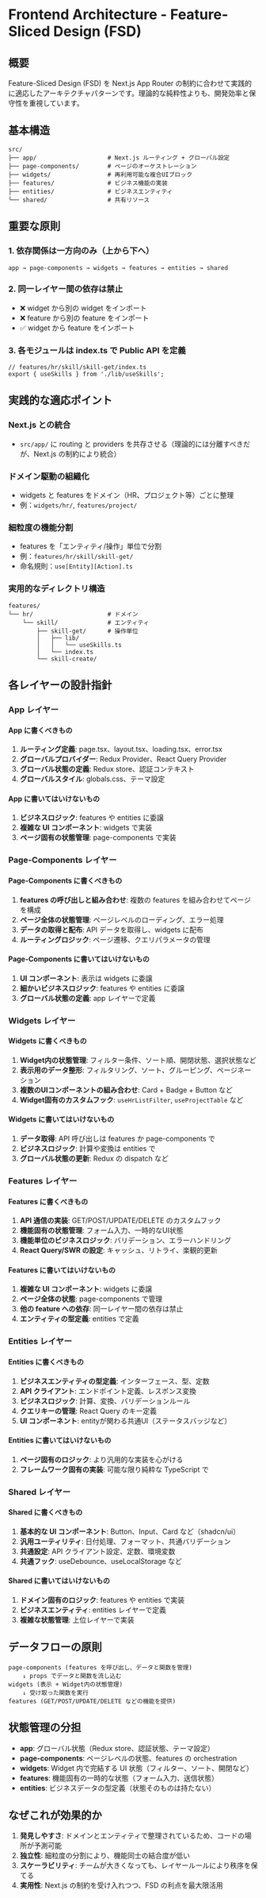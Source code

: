 # Frontend Architecture - Feature-Sliced Design (FSD)

## **概要**

Feature-Sliced Design (FSD) を Next.js App Router の制約に合わせて実践的に適応したアーキテクチャパターンです。理論的な純粋性よりも、開発効率と保守性を重視しています。

## **基本構造**

```
src/
├── app/                    # Next.js ルーティング + グローバル設定
├── page-components/        # ページのオーケストレーション
├── widgets/                # 再利用可能な複合UIブロック
├── features/               # ビジネス機能の実装
├── entities/               # ビジネスエンティティ
└── shared/                 # 共有リソース
```

## **重要な原則**

### **1. 依存関係は一方向のみ（上から下へ）**

```
app → page-components → widgets → features → entities → shared
```

### **2. 同一レイヤー間の依存は禁止**

- ❌ widget から別の widget をインポート
- ❌ feature から別の feature をインポート
- ✅ widget から feature をインポート

### **3. 各モジュールは index.ts で Public API を定義**

```tsx
// features/hr/skill/skill-get/index.ts
export { useSkills } from './lib/useSkills';
```

## **実践的な適応ポイント**

### **Next.js との統合**

- `src/app/` に routing と providers を共存させる（理論的には分離すべきだが、Next.js の制約により統合）

### **ドメイン駆動の組織化**

- widgets と features をドメイン（HR、プロジェクト等）ごとに整理
- 例：`widgets/hr/`, `features/project/`

### **細粒度の機能分割**

- features を「エンティティ/操作」単位で分割
- 例：`features/hr/skill/skill-get/`
- 命名規則：`use[Entity][Action].ts`

### **実用的なディレクトリ構造**

```
features/
└── hr/                     # ドメイン
    └── skill/              # エンティティ
        ├── skill-get/      # 操作単位
        │   ├── lib/
        │   │   └── useSkills.ts
        │   └── index.ts
        └── skill-create/
```

## **各レイヤーの設計指針**

### **App レイヤー**

#### **App に書くべきもの**

1. **ルーティング定義**: page.tsx、layout.tsx、loading.tsx、error.tsx
2. **グローバルプロバイダー**: Redux Provider、React Query Provider
3. **グローバル状態の定義**: Redux store、認証コンテキスト
4. **グローバルスタイル**: globals.css、テーマ設定

#### **App に書いてはいけないもの**

1. **ビジネスロジック**: features や entities に委譲
2. **複雑な UI コンポーネント**: widgets で実装
3. **ページ固有の状態管理**: page-components で実装

### **Page-Components レイヤー**

#### **Page-Components に書くべきもの**

1. **features の呼び出しと組み合わせ**: 複数の features を組み合わせてページを構成
2. **ページ全体の状態管理**: ページレベルのローディング、エラー処理
3. **データの取得と配布**: API データを取得し、widgets に配布
4. **ルーティングロジック**: ページ遷移、クエリパラメータの管理

#### **Page-Components に書いてはいけないもの**

1. **UI コンポーネント**: 表示は widgets に委譲
2. **細かいビジネスロジック**: features や entities に委譲
3. **グローバル状態の定義**: app レイヤーで定義

### **Widgets レイヤー**

#### **Widgets に書くべきもの**

1. **Widget内の状態管理**: フィルター条件、ソート順、開閉状態、選択状態など
2. **表示用のデータ整形**: フィルタリング、ソート、グルーピング、ページネーション
3. **複数のUIコンポーネントの組み合わせ**: Card + Badge + Button など
4. **Widget固有のカスタムフック**: `useHrListFilter`, `useProjectTable` など

#### **Widgets に書いてはいけないもの**

1. **データ取得**: API 呼び出しは features か page-components で
2. **ビジネスロジック**: 計算や変換は entities で
3. **グローバル状態の更新**: Redux の dispatch など

### **Features レイヤー**

#### **Features に書くべきもの**

1. **API 通信の実装**: GET/POST/UPDATE/DELETE のカスタムフック
2. **機能固有の状態管理**: フォーム入力、一時的なUI状態
3. **機能単位のビジネスロジック**: バリデーション、エラーハンドリング
4. **React Query/SWR の設定**: キャッシュ、リトライ、楽観的更新

#### **Features に書いてはいけないもの**

1. **複雑な UI コンポーネント**: widgets に委譲
2. **ページ全体の状態**: page-components で管理
3. **他の feature への依存**: 同一レイヤー間の依存は禁止
4. **エンティティの型定義**: entities で定義

### **Entities レイヤー**

#### **Entities に書くべきもの**

1. **ビジネスエンティティの型定義**: インターフェース、型、定数
2. **API クライアント**: エンドポイント定義、レスポンス変換
3. **ビジネスロジック**: 計算、変換、バリデーションルール
4. **クエリキーの管理**: React Query のキー定義
5. **UI コンポーネント**: entityが関わる共通UI（ステータスバッジなど）

#### **Entities に書いてはいけないもの**

1. **ページ固有のロジック**: より汎用的な実装を心がける
2. **フレームワーク固有の実装**: 可能な限り純粋な TypeScript で

### **Shared レイヤー**

#### **Shared に書くべきもの**

1. **基本的な UI コンポーネント**: Button、Input、Card など（shadcn/ui）
2. **汎用ユーティリティ**: 日付処理、フォーマット、共通バリデーション
3. **共通設定**: API クライアント設定、定数、環境変数
4. **共通フック**: useDebounce、useLocalStorage など

#### **Shared に書いてはいけないもの**

1. **ドメイン固有のロジック**: features や entities で実装
2. **ビジネスエンティティ**: entities レイヤーで定義
3. **複雑な状態管理**: 上位レイヤーで実装

## **データフローの原則**

```
page-components (features を呼び出し、データと関数を管理)
    ↓ props でデータと関数を流し込む
widgets (表示 + Widget内の状態管理)
    ↓ 受け取った関数を実行
features (GET/POST/UPDATE/DELETE などの機能を提供)
```

## **状態管理の分担**

- **app**: グローバル状態（Redux store、認証状態、テーマ設定）
- **page-components**: ページレベルの状態、features の orchestration
- **widgets**: Widget 内で完結する UI 状態（フィルター、ソート、開閉など）
- **features**: 機能固有の一時的な状態（フォーム入力、送信状態）
- **entities**: ビジネスデータの型定義（状態そのものは持たない）

## **なぜこれが効果的か**

1. **発見しやすさ**: ドメインとエンティティで整理されているため、コードの場所が予測可能
2. **独立性**: 細粒度の分割により、機能同士の結合度が低い
3. **スケーラビリティ**: チームが大きくなっても、レイヤールールにより秩序を保てる
4. **実用性**: Next.js の制約を受け入れつつ、FSD の利点を最大限活用